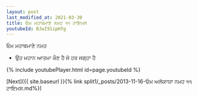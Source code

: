 ```yaml
---
layout: post
last_modified_at: 2021-03-30
title: ਓਮ ਮਹਾਥਮਾਣੇ ਨਮਹ ੧੧ ਟਾਇਮਸ
youtubeId: BJwI91ipHfg
---
```

 
 
 ਓਮ ਮਹਾਥਮਾਣੇ ਨਮਹ  
 
 -  ਉਹ ਮਹਾਨ ਆਤਮਾ ਕੌਣ ਹੈ ਜੋ ਹਰ ਜਗ੍ਹਾ ਹੈ 
 
  
 
  
 
 
 
 
 
 


{% include youtubePlayer.html id=page.youtubeId %}
 
[Next]({{ site.baseurl }}{% link  split1/_posts/2013-11-16-ਓਮ ਅਲੋਕਾਯਾ ਨਮਹ ੧੧ ਟਾਇਮਸ.md%})
 
